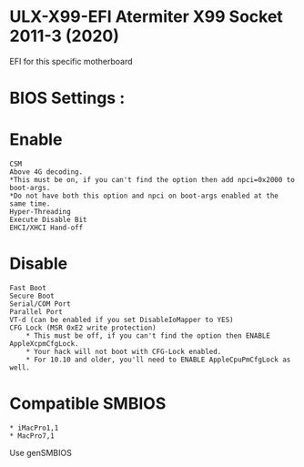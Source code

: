 # ULX-X99-EFI Atermiter X99 Socket 2011-3 (2020)

EFI for this specific motherboard

# BIOS Settings : 

# Enable
	CSM 
	Above 4G decoding.
	*This must be on, if you can't find the option then add npci=0x2000 to boot-args.
	*Do not have both this option and npci on boot-args enabled at the same time.
	Hyper-Threading
	Execute Disable Bit
	EHCI/XHCI Hand-off

# Disable
	Fast Boot
	Secure Boot
	Serial/COM Port
	Parallel Port
	VT-d (can be enabled if you set DisableIoMapper to YES)
	CFG Lock (MSR 0xE2 write protection)
		* This must be off, if you can't find the option then ENABLE AppleXcpmCfgLock.
		* Your hack will not boot with CFG-Lock enabled.
		* For 10.10 and older, you'll need to ENABLE AppleCpuPmCfgLock as well.

 # Compatible SMBIOS
	* iMacPro1,1
	* MacPro7,1
Use genSMBIOS
